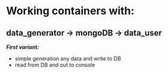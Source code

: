 # Working containers with:

## data_generator -> mongoDB -> data_user

**_First variant:_**
- simple generation any data and write to DB
- read from DB and out to console 
